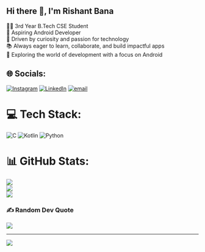 ## Hi there 👋, I'm Rishant Bana<br/>
👨‍💻 3rd Year B.Tech CSE Student<br/>
📱 Aspiring Android Developer<br/>
🤔 Driven by curiosity and passion for technology<br/>
📚 Always eager to learn, collaborate, and build impactful apps<br/>
🔧 Exploring the world of development with a focus on Android<br/>

## 🌐 Socials:
[![Instagram](https://img.shields.io/badge/Instagram-%23E4405F.svg?logo=Instagram&logoColor=white)](https://instagram.com/exxcien) [![LinkedIn](https://img.shields.io/badge/LinkedIn-%230077B5.svg?logo=linkedin&logoColor=white)](https://linkedin.com/in/rishantbana) [![email](https://img.shields.io/badge/Email-D14836?logo=gmail&logoColor=white)](mailto:vrbros2@gmail.com) 

# 💻 Tech Stack:
![C](https://img.shields.io/badge/c-%2300599C.svg?style=for-the-badge&logo=c&logoColor=white) ![Kotlin](https://img.shields.io/badge/kotlin-%237F52FF.svg?style=for-the-badge&logo=kotlin&logoColor=white) ![Python](https://img.shields.io/badge/python-3670A0?style=for-the-badge&logo=python&logoColor=ffdd54)
# 📊 GitHub Stats:
![](https://github-readme-stats.vercel.app/api?username=RishantBana&theme=dark&hide_border=false&include_all_commits=true&count_private=true)<br/>
![](https://nirzak-streak-stats.vercel.app/?user=RishantBana&theme=dark&hide_border=false)<br/>
![](https://github-readme-stats.vercel.app/api/top-langs/?username=RishantBana&theme=dark&hide_border=false&include_all_commits=true&count_private=true&layout=compact)

### ✍️ Random Dev Quote
![](https://quotes-github-readme.vercel.app/api?type=horizontal&theme=radical)

---
[![](https://visitcount.itsvg.in/api?id=RishantBana&icon=0&color=0)](https://visitcount.itsvg.in)

<!-- Proudly created with GPRM ( https://gprm.itsvg.in ) -->
